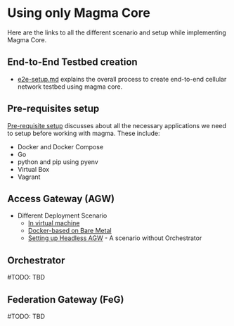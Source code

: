 # Using only Magma Core
Here are the links to all the different scenario and setup while implementing Magma Core.

## End-to-End Testbed creation
- [e2e-setup.md](e2e-setup.md) explains the overall process to create end-to-end cellular network testbed using magma core.

## Pre-requisites setup
[Pre-requisite setup](prerequisite.md) discusses about all the necessary applications we need to setup before working with magma. These include:
- Docker and Docker Compose
- Go
- python and pip using pyenv
- Virtual Box
- Vagrant

## Access Gateway (AGW)
- Different Deployment Scenario
  - [In virtual machine](virtual-machine.md)
  - [Docker-based on Bare Metal](docker-based-bare-metal.md)
  - [Setting up Headless AGW](headless-agw.md) - A scenario without Orchestrator
  
## Orchestrator
#TODO: TBD

## Federation Gateway (FeG)
#TODO: TBD
